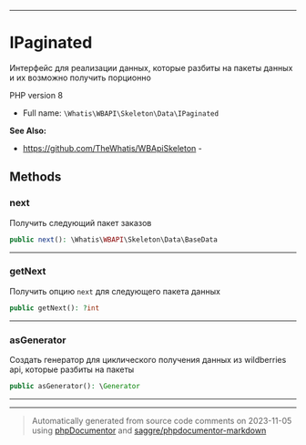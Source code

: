 ***

# IPaginated

Интерфейс для реализации
данных, которые разбиты
на пакеты данных и их
возможно получить порционно

PHP version 8

* Full name: `\Whatis\WBAPI\Skeleton\Data\IPaginated`

**See Also:**

* https://github.com/TheWhatis/WBApiSkeleton - 



## Methods


### next

Получить следующий пакет
заказов

```php
public next(): \Whatis\WBAPI\Skeleton\Data\BaseData
```











***

### getNext

Получить опцию `next` для следующего
пакета данных

```php
public getNext(): ?int
```











***

### asGenerator

Создать генератор для циклического
получения данных из wildberries api,
которые разбиты на пакеты

```php
public asGenerator(): \Generator
```











***


***
> Automatically generated from source code comments on 2023-11-05 using [phpDocumentor](http://www.phpdoc.org/) and [saggre/phpdocumentor-markdown](https://github.com/Saggre/phpDocumentor-markdown)
